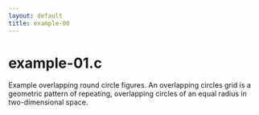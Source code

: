 ```yaml
---
layout: default
title: example-00
---
```


# example-01.c

Example overlapping round circle figures. An overlapping circles grid is a geometric pattern of repeating, overlapping circles of an equal radius in two-dimensional space.
